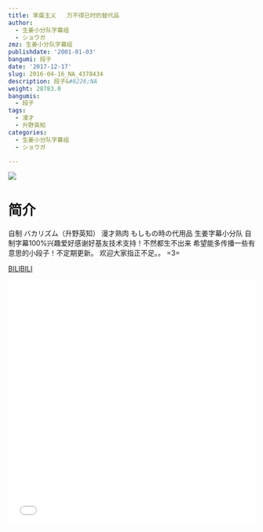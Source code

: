 ```yaml
---
title: 笨蛋主义   万不得已时的替代品
author:
  - 生姜小分队字幕组
  - ショウガ
zmz: 生姜小分队字幕组
publishdate: '2001-01-03'
bangumi: 段子
date: '2017-12-17'
slug: 2016-04-16_NA_4378434
description: 段子&#8226;NA
weight: 28783.0
bangumis:
  - 段子
tags:
  - 漫才
  - 升野英知
categories:
  - 生姜小分队字幕组
  - ショウガ

---
```

![](https://i.imgur.com/DF2NHQN.png)
# 简介  
自制 バカリズム（升野英知）
漫才熟肉
もしもの時の代用品
生姜字幕小分队  自制字幕100%兴趣爱好感谢好基友技术支持！不然都生不出来
希望能多传播一些有意思的小段子！不定期更新。
欢迎大家指正不足。。 =3=

  [BILIBILI](https://www.bilibili.com/video/av4378434/)

<div class="vcontainer">  <iframe class="video" src="//www.bilibili.com/blackboard/player.html?aid=4378434" width="100%" height="500" frameborder="0" allowfullscreen="allowfullscreen"></iframe></div>
